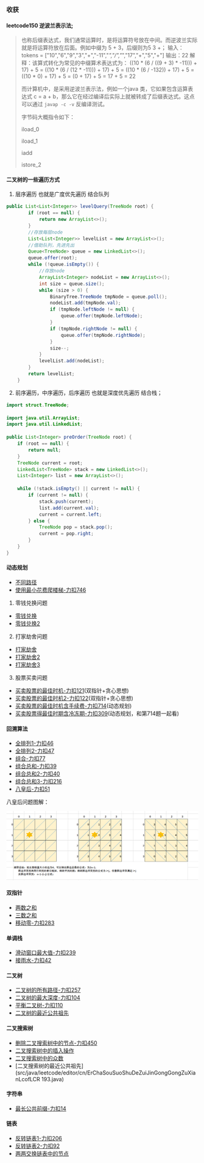 ### 收获
#### leetcode150  逆波兰表示法;
> 也称后缀表达式，我们通常运算时，是将运算符号放在中间。而逆波兰实际就是将运算符放在后面。例如中缀为 5 + 3，后缀则为5 3 +；
> 输入：tokens = ["10","6","9","3","+","-11","*","/","*","17","+","5","+"]
> 输出：22
> 解释：该算式转化为常见的中缀算术表达式为：
> ((10 * (6 / ((9 + 3) * -11))) + 17) + 5 
> = ((10 * (6 / (12 * -11))) + 17) + 5 
> = ((10 * (6 / -132)) + 17) + 5 = ((10 * 0) + 17) + 5 
> = (0 + 17) + 5
> = 17 + 5
> = 22
>
> 而计算机中，是采用逆波兰表示法，例如一个java 类，它如果包含运算表达式 c = a + b，那么它在经过编译后实际上就被转成了后缀表达式。这点可以通过 `javap -c -v` 反编译测试。
>
> 字节码大概指令如下：
>
> iload_0
>
> iload_1
>
> iadd
>
> istore_2

#### 二叉树的一些遍历方式
1. 层序遍历 也就是广度优先遍历 结合队列

```java
public List<List<Integer>> levelQuery(TreeNode root) {
        if (root == null) {
            return new ArrayList<>();
        }
        //存放每层node
        List<List<Integer>> levelList = new ArrayList<>();
        //借助队列，先进先出
        Queue<TreeNode> queue = new LinkedList<>();
        queue.offer(root);
        while (!queue.isEmpty()) {
            //存放node
            ArrayList<Integer> nodeList = new ArrayList<>();
            int size = queue.size();
            while (size > 0) {
                BinaryTree.TreeNode tmpNode = queue.poll();
                nodeList.add(tmpNode.val);
                if (tmpNode.leftNode != null) {
                    queue.offer(tmpNode.leftNode);
                }
                if (tmpNode.rightNode != null) {
                    queue.offer(tmpNode.rightNode);
                }
                size--;
            }
            levelList.add(nodeList);
        }
        return levelList;
    }
```

2. 前序遍历，中序遍历，后序遍历 也就是深度优先遍历 结合栈；

```java
import struct.TreeNode;

import java.util.ArrayList;
import java.util.LinkedList;

public List<Integer> preOrder(TreeNode root) {
    if (root == null) {
        return null;
    }
    TreeNode current = root;
    LinkedList<TreeNode> stack = new LinkedList<>();
    List<Integer> list = new ArrayList<>();

    while (!stack.isEmpty() || current != null) {
        if (current != null) {
            stack.push(current);
            list.add(current.val);
            current = current.left;
        } else {
            TreeNode pop = stack.pop();
            current = pop.right;
        }
    }
}
```



#### 动态规划
- [不同路径](src/java/leetcode/editor/cn/UniquePaths62.java)
- [使用最小花费爬楼梯-力扣746](src/java/leetcode/editor/cn/MinCostClimbingStairs746.java)

1. 零钱兑换问题
- [零钱兑换](src/java/leetcode/editor/cn/CoinChange322.java)
- [零钱兑换2](src/java/leetcode/editor/cn/CoinChangeIi518.java)

2. 打家劫舍问题
- [打家劫舍](src/java/leetcode/editor/cn/HouseRobber198.java)
- [打家劫舍2](src/java/leetcode/editor/cn/HouseRobberIi213.java)
- [打家劫舍3](src/java/leetcode/editor/cn/HouseRobberIii337.java)


3. 股票买卖问题
- [买卖股票的最佳时机-力扣121](src/java/leetcode/editor/cn/BestTimeToBuyAndSellStock121.java)(双指针+贪心思想)
- [买卖股票的最佳时机2-力扣122](src/java/leetcode/editor/cn/BestTimeToBuyAndSellStockIi122.java)(双指针+贪心思想)
- [买卖股票的最佳时机含手续费-力扣714](src/java/leetcode/editor/cn/BestTimeToBuyAndSellStockWithTransactionFee714.java)(动态规划)
- [买卖股票得最佳时期含冷冻期-力扣309](src/java/leetcode/editor/cn/BestTimeToBuyAndSellStockWithCooldown309.java)(动态规划，和第714题一起看)

#### 回溯算法
- [全排列1-力扣46](src/java/leetcode/editor/cn/Permutations46.java)
- [全排列2-力扣47](src/java/leetcode/editor/cn/PermutationsIi47.java)
- [组合-力扣77](src/java/leetcode/editor/cn/Combinations77.java)
- [组合总和-力扣39](src/java/leetcode/editor/cn/CombinationSum39.java)
- [组合总和2-力扣40](src/java/leetcode/editor/cn/CombinationSumIi40.java)
- [组合总和3-力扣216](src/java/leetcode/editor/cn/CombinationSumIii216.java)
- [八皇后-力扣51](src/java/leetcode/editor/cn/NQueens51.java)

八皇后问题图解：

![八皇后](./assets/image-20240528170047229.png)

#### 双指针
- [两数之和](src/java/leetcode/editor/cn/TwoSumIiInputArrayIsSorted167.java)
- [三数之和](src/java/leetcode/editor/cn/ThreeSum15.java)
- [移动零-力扣283](src/java/leetcode/editor/cn/MoveZeroes283.java)

#### 单调栈
- [滑动窗口最大值-力扣239](src/java/leetcode/editor/cn/SlidingWindowMaximum239.java)
- [接雨水-力扣42](src/java/leetcode/editor/cn/TrappingRainWater42.java)

#### 二叉树
- [二叉树的所有路径-力扣257](src/java/leetcode/editor/cn/BinaryTreePaths257.java)
- [二叉树的最大深度-力扣104](src/java/leetcode/editor/cn/MaximumDepthOfBinaryTree104.java)
- [平衡二叉树-力扣110](src/java/leetcode/editor/cn/BalancedBinaryTree110.java)
- [二叉树的最近公共祖先](src/java/leetcode/editor/cn/LowestCommonAncestorOfABinaryTree236.java)

#### 二叉搜索树
- [删除二叉搜索树中的节点-力扣450](src/java/leetcode/editor/cn/DeleteNodeInABst450.java)
- [二叉搜索树中的插入操作](src/java/leetcode/editor/cn/InsertIntoABinarySearchTree701.java)
- [二叉搜索树中的众数](src/java/leetcode/editor/cn/FindModeInBinarySearchTree501.java)
- [二叉搜索树的最近公共祖先](src/java/leetcode/editor/cn/ErChaSouSuoShuDeZuiJinGongGongZuXianLcofLCR 193.java)

#### 字符串
- [最长公共前缀-力扣14](src/java/leetcode/editor/cn/LongestCommonPrefix14.java)


#### 链表
- [反转链表1-力扣206](src/java/leetcode/editor/cn/ReverseLinkedList206.java)
- [反转链表2-力扣92](src/java/leetcode/editor/cn/ReverseLinkedListIi92.java)
- [两两交换链表中的节点](src/java/leetcode/editor/cn/SwapNodesInPairs24.java)